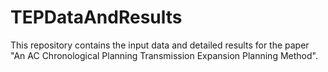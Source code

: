 # TEPDataAndResults
This repository contains the input data and detailed results for the paper "An AC Chronological Planning Transmission Expansion Planning Method".
